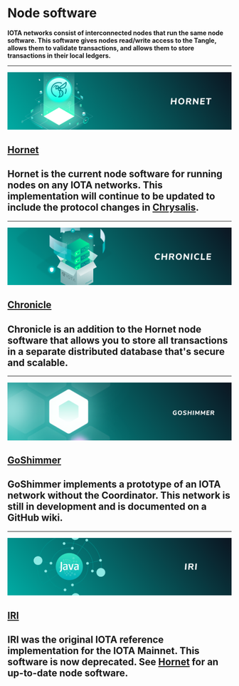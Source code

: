 # Node software

**IOTA networks consist of interconnected nodes that run the same node software. This software gives nodes read/write access to the Tangle, allows them to validate transactions, and allows them to store transactions in their local ledgers.**

-------------------------
![Hornet](images/hornet.png)
## [Hornet](root://hornet/1.1/overview.md)
Hornet is the current node software for running nodes on any IOTA networks. This implementation will continue to be updated to include the protocol changes in [Chrysalis](https://roadmap.iota.org/chrysalis).
-------------------------

-------------------------
![Chronicle](images/Chronicle.png)
## [Chronicle](root://chronicle/1.1/overview.md)
Chronicle is an addition to the Hornet node software that allows you to store all transactions in a separate distributed database that's secure and scalable.
-------------------------

-------------------------
![GoShimmer](images/GoShimmer.png)
## [GoShimmer](https://github.com/iotaledger/goshimmer/wiki)
GoShimmer implements a prototype of an IOTA network without the Coordinator. This network is still in development and is documented on a GitHub wiki.
-------------------------

-------------------------
![IRI](images/IRI.png)
## [IRI](root://iri/1.0/overview.md)
IRI was the original IOTA reference implementation for the IOTA Mainnet. This software is now **deprecated**. See [Hornet](root://hornet/1.1/overview.md) for an up-to-date node software.
-------------------------


